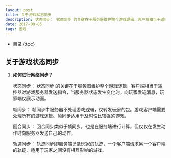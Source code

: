 ```yaml
---
layout: post
title: 关于游戏状态同步
description: 状态同步： 状态同步 的关键在于服务器维护整个游戏逻辑，客户端相当于遥控器对游戏服务器发送指令，当服务器状态发生变化时，向玩家发送消息，玩家端仅展示动画。
date: 2017-09-05 
tags: 游戏   
--- 
```


*  目录
{:toc}

## 关于游戏状态同步

 1. **如何进行网络同步？**
 
    状态同步： 状态同步 的关键在于服务器维护整个游戏逻辑，客户端相当于遥控器对游戏服务器发送指令，当服务器状态发生变化时，向玩家发送消息，玩家端仅展示动画。

    帧同步： 帧同步中服务器不处理游戏逻辑，仅转发玩家的包。游戏客户端需要处理所有的游戏逻辑。帧同步适用于及时性比较强的游戏。

    回合同步： 回合同步类似于帧同步，也是在服务端进行计算，但仅仅在发生动作时向服务器发送自己的动作。

    轨迹同步： 轨迹同步即服务端记录玩家的轨迹，一个客户端请求另一个客户端的轨迹，适用于玩家之间没有相互影响的游戏。